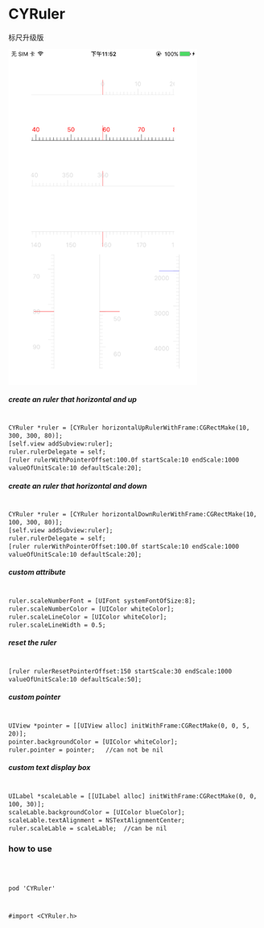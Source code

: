 # CYRuler
标尺升级版

<img src="https://github.com/clarkIsMe/image/blob/master/biaochi.png" width = "375" height = "667" alt="图片名称" align=center />

##### create an ruler that horizontal and up
<pre><code>
CYRuler *ruler = [CYRuler horizontalUpRulerWithFrame:CGRectMake(10, 300, 300, 80)];
[self.view addSubview:ruler];
ruler.rulerDelegate = self;
[ruler rulerWithPointerOffset:100.0f startScale:10 endScale:1000 valueOfUnitScale:10 defaultScale:20];
</code></pre>

##### create an ruler that horizontal and down
<pre><code>
CYRuler *ruler = [CYRuler horizontalDownRulerWithFrame:CGRectMake(10, 100, 300, 80)];
[self.view addSubview:ruler];
ruler.rulerDelegate = self;
[ruler rulerWithPointerOffset:100.0f startScale:10 endScale:1000 valueOfUnitScale:10 defaultScale:20];
</code></pre>

##### custom attribute
<pre><code>
ruler.scaleNumberFont = [UIFont systemFontOfSize:8];
ruler.scaleNumberColor = [UIColor whiteColor];
ruler.scaleLineColor = [UIColor whiteColor];
ruler.scaleLineWidth = 0.5;
</code></pre>

##### reset the ruler
<pre><code>
[ruler rulerResetPointerOffset:150 startScale:30 endScale:1000 valueOfUnitScale:10 defaultScale:50];
</code></pre>

##### custom pointer
<pre><code>
UIView *pointer = [[UIView alloc] initWithFrame:CGRectMake(0, 0, 5, 20)];
pointer.backgroundColor = [UIColor whiteColor];
ruler.pointer = pointer;   //can not be nil
</code></pre>

##### custom text display box
<pre><code>
UILabel *scaleLable = [[UILabel alloc] initWithFrame:CGRectMake(0, 0, 100, 30)];
scaleLable.backgroundColor = [UIColor blueColor];
scaleLable.textAlignment = NSTextAlignmentCenter;
ruler.scaleLable = scaleLable;  //can be nil
</code></pre>

### how to use
<code>

pod 'CYRuler'

#import <CYRuler.h> 

</code>
